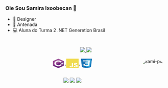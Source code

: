 ### Oie Sou Samira Ixoobecan 👋

- 🎨 Designer 
- 🤳 Antenada
- 💻 Aluna do Turma 2 .NET Generetion Brasil

#

<div align="center">
  <a href="https://github.com/ixoobecan">
  <img width="48%" src="https://github-readme-stats.vercel.app/api?username=ixoobecan&show_icons=true&theme=buefy&include_all_commits=true&count_private=true"/>
  <img width="48%" src="https://github-readme-stats.vercel.app/api/top-langs/?username=ixoobecan&layout=compact&langs_count=7&theme=buefy"/>
</div>
<div align="center" style="display: inline_block"><br>
  <img align="center" alt="Sami-Csharp" height="30" width="40" src="https://raw.githubusercontent.com/devicons/devicon/master/icons/csharp/csharp-original.svg">
  <img align="center" alt="Sami-Js" height="30" width="40" src="https://raw.githubusercontent.com/devicons/devicon/master/icons/javascript/javascript-plain.svg">
  <img align="center" alt="Sami-CSS" height="30" width="40" src="https://raw.githubusercontent.com/devicons/devicon/master/icons/css3/css3-original.svg">
  <img align="right" alt="Sami-pic2" height="150" style="border-radius:50px;" src="https://media.discordapp.net/attachments/996751965138714695/1001953589469663282/unknown.png?width=340&height=427">

</div>
  
  ##
<div align="center"> 
  <a href = "mailto:sixoobecan@gmail.com"><img src="https://img.shields.io/badge/-Gmail-%23333?style=for-the-badge&logo=gmail&logoColor=white" target="_blank"></a>
  <a href="https://www.linkedin.com/in/samiraixoobecan" target="_blank"><img src="https://img.shields.io/badge/-LinkedIn-%230077B5?style=for-the-badge&logo=linkedin&logoColor=white" target="_blank"></a> 
  <a href="https://instagram.com/ixoobecan" target="_blank"><img src="https://img.shields.io/badge/-Instagram-%23E4405F?style=for-the-badge&logo=instagram&logoColor=white" target="_blank"></a>
  
  
 
</div>


